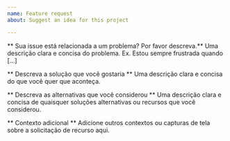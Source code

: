 ```yaml
---
name: Feature request
about: Suggest an idea for this project

---
```

** Sua issue está relacionada a um problema? Por favor descreva.**
Uma descrição clara e concisa do problema. Ex. Estou sempre frustrada quando [...]

** Descreva a solução que você gostaria **
Uma descrição clara e concisa do que você quer que aconteça.

** Descreva as alternativas que você considerou **
Uma descrição clara e concisa de quaisquer soluções alternativas ou recursos que você considerou.

** Contexto adicional **
Adicione outros contextos ou capturas de tela sobre a solicitação de recurso aqui.
